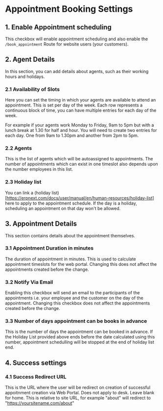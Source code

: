 # Appointment Booking Settings

## 1. Enable Appointment scheduling

This checkbox will enable appointment scheduling and also enable the `/book_appointment` Route for website users (your customers).

## 2. Agent Details 

In this section, you can add details about agents, such as their working hours and holidays.

### 2.1  Availability of Slots

Here you can set the timing in which your agents are available to attend an appointment. This is set per day of the week. Each row represents a continuous block of time, you can have multiple entries for each day of the week.

For example if your agents work Monday to Friday, 9am to 5pm but with a lunch break at 1.30 for half and hour. You will need to create two entries for each day. One from 9am to 1.30pm and another from 2pm to 5pm.

### 2.2 Agents

This is the list of agents which will be autoassigned to appointments. The number of appointments which can exist in one timeslot also depends upon the number employees in this list.

### 2.3 Holiday list

You can link a (holiday list)[https://erpnext.com/docs/user/manual/en/human-resources/holiday-list] here to apply to the appointment schedule. If the day is a holiday, scheduling an appointment on that day won't be allowed.

## 3. Appointment Details

This section contains details about the appointment themselves.

### 3.1 Appointment Duration in minutes

The duration of appointment in minutes. This is used to calculate appointment timeslots for the web portal. Changing this does not affect the appointments created before the change.

### 3.2 Notify Via Email

Enabling this checkbox will send an email to the participants of the appointments i.e. your employee and the customer on the day of the appointment. Changing this checkbox does not affect the appointments created before the change.

### 3.3 Number of days appointment can be books in advance

This is the number of days the appointment can be booked in advance. If the Holiday List provided above ends before the date calculated using this number, appointment schedulling will be stopped at the end of holiday list end.


## 4. Success settings

### 4.1 Success Redirect URL

This is the URL where the user will be redirect on creation of successful appoitnment creation via Web Portal. Does not apply to desk.
Leave blank for home. This is relative to site URL, for example "about" will redirect to "https://yoursitename.com/about"
